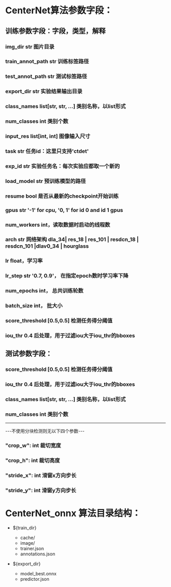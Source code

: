 # CenterNet算法参数字段：

## 训练参数字段：字段，类型，解释

### img_dir str 图片目录

### train_annot_path str 训练标签路径

### test_annot_path str 测试标签路径

### export_dir str 实验结果输出目录

### class_names list[str, str, ...] 类别名称，以list形式

### num_classes int  类别个数

### input_res list[int, int] 图像输入尺寸

### task str 任务id：这里只支持'ctdet'

### exp_id str 实验任务名：每次实验应都取一个新的

### load_model str 预训练模型的路径

### resume bool 是否从最新的checkpoint开始训练

### gpus str '-1' for cpu, '0, 1' for id 0 and id 1 gpus

### num_workers int，读取数据时启动的线程数 

### arch str 网络架构 dla_34| res_18 | res_101 | resdcn_18 | resdcn_101 |dlav0_34 |  hourglass

### lr float，学习率

### lr_step str '0.7, 0.9'， 在指定epoch数时学习率下降

### num_epochs int， 总共训练轮数

### batch_size int， 批大小

### score_threshold [0.5,0.5] 检测任务得分阈值

### iou_thr 0.4 后处理，用于过滤iou大于iou_thr的bboxes


## 测试参数字段：

### score_threshold [0.5,0.5] 检测任务得分阈值

### iou_thr 0.4 后处理，用于过滤iou大于iou_thr的bboxes

### class_names list[str, str, ...] 类别名称，以list形式

### num_classes int  类别个数

---

---不使用分块检测则无以下四个参数---

### "crop_w": int 裁切宽度

### "crop_h": int 裁切高度

### "stride_x": int 滑窗x方向步长

### "stride_y": int 滑窗y方向步长





# CenterNet_onnx 算法目录结构：

- ${train_dir}
  - cache/
  - image/
  - trainer.json
  - annotations.json

- ${export_dir}
  - model_best.onnx
  - predictor.json
    
